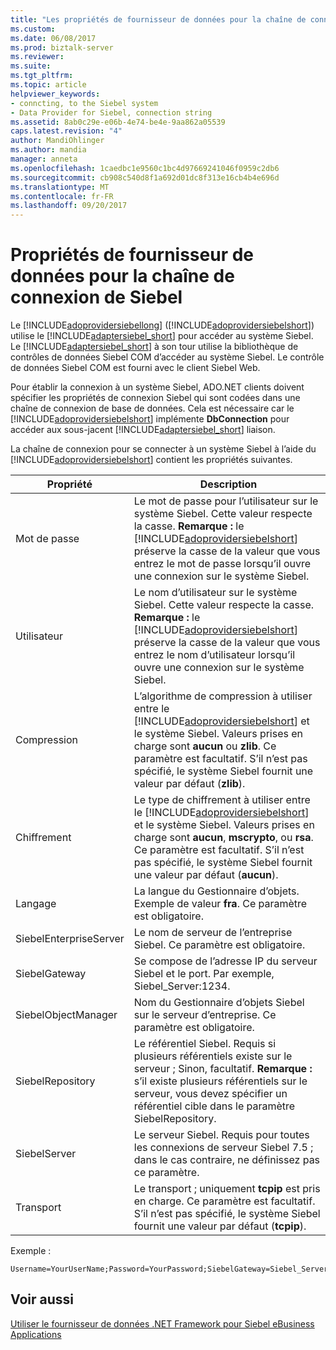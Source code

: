 ```yaml
---
title: "Les propriétés de fournisseur de données pour la chaîne de connexion Siebel | Documents Microsoft"
ms.custom: 
ms.date: 06/08/2017
ms.prod: biztalk-server
ms.reviewer: 
ms.suite: 
ms.tgt_pltfrm: 
ms.topic: article
helpviewer_keywords:
- conncting, to the Siebel system
- Data Provider for Siebel, connection string
ms.assetid: 8ab0c29e-e06b-4e74-be4e-9aa862a05539
caps.latest.revision: "4"
author: MandiOhlinger
ms.author: mandia
manager: anneta
ms.openlocfilehash: 1caedbc1e9560c1bc4d97669241046f0959c2db6
ms.sourcegitcommit: cb908c540d8f1a692d01dc8f313e16cb4b4e696d
ms.translationtype: MT
ms.contentlocale: fr-FR
ms.lasthandoff: 09/20/2017
---
```

# <a name="data-provider-properties-for-the-siebel-connection-string"></a>Propriétés de fournisseur de données pour la chaîne de connexion de Siebel
Le [!INCLUDE[adoprovidersiebellong](../../includes/adoprovidersiebellong-md.md)] ([!INCLUDE[adoprovidersiebelshort](../../includes/adoprovidersiebelshort-md.md)]) utilise le [!INCLUDE[adaptersiebel_short](../../includes/adaptersiebel-short-md.md)] pour accéder au système Siebel. Le [!INCLUDE[adaptersiebel_short](../../includes/adaptersiebel-short-md.md)] à son tour utilise la bibliothèque de contrôles de données Siebel COM d’accéder au système Siebel. Le contrôle de données Siebel COM est fourni avec le client Siebel Web.  
  
 Pour établir la connexion à un système Siebel, ADO.NET clients doivent spécifier les propriétés de connexion Siebel qui sont codées dans une chaîne de connexion de base de données. Cela est nécessaire car le [!INCLUDE[adoprovidersiebelshort](../../includes/adoprovidersiebelshort-md.md)] implémente **DbConnection** pour accéder aux sous-jacent [!INCLUDE[adaptersiebel_short](../../includes/adaptersiebel-short-md.md)] liaison.  
  
 La chaîne de connexion pour se connecter à un système Siebel à l’aide du [!INCLUDE[adoprovidersiebelshort](../../includes/adoprovidersiebelshort-md.md)] contient les propriétés suivantes.  
  
|Propriété| Description|  
|--------------|-----------------|  
|Mot de passe|Le mot de passe pour l’utilisateur sur le système Siebel. Cette valeur respecte la casse. **Remarque :** le [!INCLUDE[adoprovidersiebelshort](../../includes/adoprovidersiebelshort-md.md)] préserve la casse de la valeur que vous entrez le mot de passe lorsqu’il ouvre une connexion sur le système Siebel.|  
|Utilisateur|Le nom d’utilisateur sur le système Siebel. Cette valeur respecte la casse. **Remarque :** le [!INCLUDE[adoprovidersiebelshort](../../includes/adoprovidersiebelshort-md.md)] préserve la casse de la valeur que vous entrez le nom d’utilisateur lorsqu’il ouvre une connexion sur le système Siebel.|  
|Compression|L’algorithme de compression à utiliser entre le [!INCLUDE[adoprovidersiebelshort](../../includes/adoprovidersiebelshort-md.md)] et le système Siebel. Valeurs prises en charge sont **aucun** ou **zlib**. Ce paramètre est facultatif. S’il n’est pas spécifié, le système Siebel fournit une valeur par défaut (**zlib**).|  
|Chiffrement|Le type de chiffrement à utiliser entre le [!INCLUDE[adoprovidersiebelshort](../../includes/adoprovidersiebelshort-md.md)] et le système Siebel. Valeurs prises en charge sont **aucun**, **mscrypto**, ou **rsa**. Ce paramètre est facultatif. S’il n’est pas spécifié, le système Siebel fournit une valeur par défaut (**aucun**).|  
|Langage|La langue du Gestionnaire d’objets. Exemple de valeur **fra**. Ce paramètre est obligatoire.|  
|SiebelEnterpriseServer|Le nom de serveur de l’entreprise Siebel. Ce paramètre est obligatoire.|  
|SiebelGateway|Se compose de l’adresse IP du serveur Siebel et le port. Par exemple, Siebel_Server:1234.|  
|SiebelObjectManager|Nom du Gestionnaire d’objets Siebel sur le serveur d’entreprise. Ce paramètre est obligatoire.|  
|SiebelRepository|Le référentiel Siebel. Requis si plusieurs référentiels existe sur le serveur ; Sinon, facultatif. **Remarque :** s’il existe plusieurs référentiels sur le serveur, vous devez spécifier un référentiel cible dans le paramètre SiebelRepository.|  
|SiebelServer|Le serveur Siebel. Requis pour toutes les connexions de serveur Siebel 7.5 ; dans le cas contraire, ne définissez pas ce paramètre.|  
|Transport|Le transport ; uniquement **tcpip** est pris en charge. Ce paramètre est facultatif. S’il n’est pas spécifié, le système Siebel fournit une valeur par défaut (**tcpip**).|  
  
 Exemple :  
  
```  
Username=YourUserName;Password=YourPassword;SiebelGateway=Siebel_Server:1234;SiebelObjectManager=obj_mgr;SiebelEnterpriseServer=ent_server;Language=enu;SiebelRepository=siebel_rep  
```  
  
## <a name="see-also"></a>Voir aussi  
 [Utiliser le fournisseur de données .NET Framework pour Siebel eBusiness Applications](../../adapters-and-accelerators/adapter-siebel/use-the-net-framework-data-provider-for-siebel-ebusiness-applications.md)